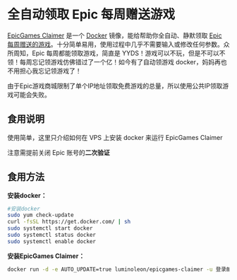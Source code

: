 # 全自动领取 Epic 每周赠送游戏

[EpicGames Claimer](https://github.com/luminoleon/epicgames-claimer) 是一个 [Docker](https://www.docker.com/) 镜像，能给帮助你全自动、静默领取 [Epic 每周赠送的游戏](https://www.epicgames.com/store/zh-CN/free-games)。十分简单易用，使用过程中几乎不需要输入或修改任何参数。众所周知，Epic 每周都能领取游戏，简直是 YYDS！游戏可以不玩，但是不可以不领！每周忘记领游戏仿佛错过了一个亿！如今有了自动领游戏 docker，妈妈再也不用担心我忘记领游戏了！

由于Epic游戏商城限制了单个IP地址领取免费游戏的总量，所以使用公共IP领取游戏可能会失败。

## 食用说明

使用简单，这里只介绍如何在 VPS 上安装 docker 来运行 EpicGames Claimer

注意需提前关闭 Epic 账号的**二次验证**

## 食用方法

**安装docker：**

```bash
#安装docker
sudo yum check-update
curl -fsSL https://get.docker.com/ | sh
sudo systemctl start docker
sudo systemctl status docker
sudo systemctl enable docker
```

**安装EpicGames Claimer：**

```bash
docker run -d -e AUTO_UPDATE=true luminoleon/epicgames-claimer -u 登录邮箱 -p 登录密码
```
